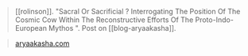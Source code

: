 > [[rolinson]]. "Sacral Or Sacrificial ? Interrogating The Position Of The Cosmic Cow Within The Reconstructive Efforts Of The Proto-Indo-European Mythos ". Post on [[blog-aryaakasha]].

> [aryaakasha.com](https://aryaakasha.com/2022/07/06/sacral-or-sacrificial-interrogating-the-position-of-the-cosmic-cow-within-the-reconstructive-efforts-of-the-proto-indo-european-mythos/)